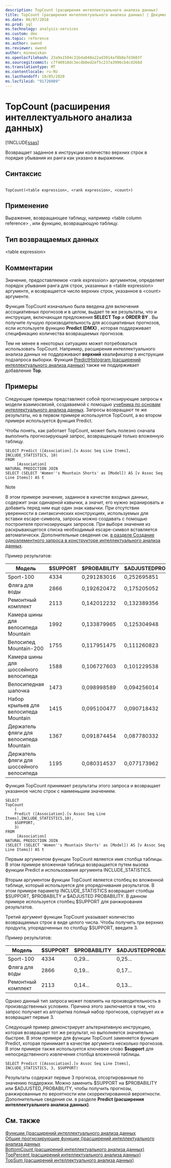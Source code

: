 ```yaml
---
description: TopCount (расширения интеллектуального анализа данных)
title: TopCount (расширения интеллектуального анализа данных) | Документация Майкрософт
ms.date: 06/07/2018
ms.prod: sql
ms.technology: analysis-services
ms.custom: dmx
ms.topic: reference
ms.author: owend
ms.reviewer: owend
author: minewiskan
ms.openlocfilehash: 23a9a1594c31bda040a22ad3914af8b8e7d3603f
ms.sourcegitcommit: c7f40918dc3ecdb0ed2ef5c237a3996cb4cd268d
ms.translationtype: MT
ms.contentlocale: ru-RU
ms.lasthandoff: 10/05/2020
ms.locfileid: "91726089"
---
```

# <a name="topcount-dmx"></a>TopCount (расширения интеллектуального анализа данных)
[!INCLUDE[ssas](../includes/applies-to-version/ssas.md)]

  Возвращает заданное в инструкции количество верхних строк в порядке убывания их ранга как указано в выражении.  
  
## <a name="syntax"></a>Синтаксис  
  
```  
  
TopCount(<table expression>, <rank expression>, <count>)  
```  
  
## <a name="applies-to"></a>Применение  
 Выражение, возвращающее таблицу, например \<table column reference> , или функцию, возвращающую таблицу.  
  
## <a name="return-type"></a>Тип возвращаемых данных  
 \<table expression>  
  
## <a name="remarks"></a>Комментарии  
 Значение, предоставляемое \<rank expression> аргументом, определяет порядок убывания ранга для строк, указанных в \<table expression> аргументе, и возвращается число верхних строк, указанное в \<count> аргументе.  
  
 Функция TopCount изначально была введена для включения ассоциативных прогнозов и в целом, выдает те же результаты, что и инструкция, включающая предложения **SELECT Top** и **ORDER BY** . Вы получите лучшую производительность для ассоциативных прогнозов, если используете функцию **Predict (DMX)** , которая поддерживает спецификацию количества возвращаемых прогнозов.  
  
 Тем не менее в некоторых ситуациях может потребоваться использовать TopCount. Например, расширения интеллектуального анализа данных не поддерживают **верхний** квалификатор в инструкции подзапроса выборки. Функция [PredictHistogram &#40;расширений интеллектуального анализа данных&#41;](../dmx/predicthistogram-dmx.md) также не поддерживает добавление **Top**.  
  
## <a name="examples"></a>Примеры  
 Следующие примеры представляют собой прогнозирующие запросы к модели взаимосвязей, создаваемой с помощью [учебника по основам интеллектуального анализа данных](/previous-versions/sql/sql-server-2016/ms167167(v=sql.130)). Запросы возвращают те же результаты, но в первом примере используется TopCount, а во втором примере используется функция Predict.  
  
 Чтобы понять, как работает TopCount, может быть полезно сначала выполнить прогнозирующий запрос, возвращающий только вложенную таблицу.  
  
```  
SELECT Predict ([Association].[v Assoc Seq Line Items], INCLUDE_STATISTICS, 10)  
FROM   
     [Association]  
NATURAL PREDICTION JOIN  
SELECT (SELECT 'Women''s Mountain Shorts' as [Model]) AS [v Assoc Seq Line Items]) AS t  
```  
  
> [!NOTE]  
>  В этом примере значение, заданное в качестве входных данных, содержит знак одинарной кавычки, а значит, его нужно экранировать и добавить перед ним еще один знак кавычки. При отсутствии уверенности в синтаксических конструкциях, используемых для вставки escape-символа, запросы можно создавать с помощью построителя прогнозирующих запросов. При выборе значения из раскрывающегося списка необходимый escape-символ вставляется автоматически. Дополнительные сведения см. [в разделе Создание одноэлементного запроса в конструкторе интеллектуального анализа данных](/analysis-services/data-mining/create-a-singleton-query-in-the-data-mining-designer).  
  
 Пример результатов:  
  
|Модель|$SUPPORT|$PROBABILITY|$ADJUSTEDPROBABILITY|  
|-----------|--------------|------------------|--------------------------|  
|Sport-100|4334|0,291283016|0,252695851|  
|Фляга для воды|2866|0,192620472|0,175205052|  
|Ремонтный комплект|2113|0,142012232|0,132389356|  
|Камера шины для велосипеда Mountain|1992|0,133879965|0,125304948|  
|Велосипед Mountain-200|1755|0,117951475|0,111260823|  
|Камера шины для шоссейного велосипеда|1588|0,106727603|0,101229538|  
|Велосипедная шапочка|1473|0,098998589|0,094256014|  
|Набор крыльев для велосипеда Mountain|1415|0,095100477|0,090718432|  
|Держатель фляги для велосипеда Mountain|1367|0,091874454|0,087780332|  
|Держатель фляги для шоссейного велосипеда|1195|0,080314537|0,077173962|  
  
 Функция TopCount принимает результаты этого запроса и возвращает указанное число строк с наименьшим значением.  
  
```  
SELECT   
TopCount  
    (  
    Predict ([Association].[v Assoc Seq Line Items],INCLUDE_STATISTICS,10),  
    $SUPPORT,  
    3)  
FROM   
     [Association]  
NATURAL PREDICTION JOIN  
(SELECT (SELECT 'Women''s Mountain Shorts' as [Model]) AS [v Assoc Seq Line Items]) AS t  
```  
  
 Первым аргументом функции TopCount является имя столбца таблицы. В этом примере вложенная таблица возвращается путем вызова функции Predict и использования аргумента INCLUDE_STATISTICS.  
  
 Вторым аргументом функции TopCount является столбец во вложенной таблице, который используется для упорядочивания результатов. В этом примере параметр INCLUDE_STATISTICS возвращает столбцы $SUPPORT, $PROBABILTY и $ADJUSTED PROBABILITY. В данном примере используется столбец $SUPPORT для ранжирования результатов.  
  
 Третий аргумент функции TopCount указывает количество возвращаемых строк в виде целого числа. Чтобы получить три верхних продукта, упорядоченных по столбцу $SUPPORT, введите 3.  
  
 Пример результатов:  
  
|Модель|$SUPPORT|$PROBABILITY|$ADJUSTEDPROBABILITY|  
|-----------|--------------|------------------|--------------------------|  
|Sport-100|4334|0,29...|0,25...|  
|Фляга для воды|2866|0,19...|0,17...|  
|Ремонтный комплект|2113|0,14...|0,13...|  
  
 Однако данный тип запроса может повлиять на производительность в производственных условиях. Причина этого заключается в том, что запрос получает из алгоритма полный набор прогнозов, сортирует их и возвращает первые 3.  
  
 Следующий пример демонстрирует альтернативную инструкцию, которая возвращает тот же результат, но выполняется значительно быстрее. В этом примере для функции TopCount заменяется функция Predict, которая принимает в качестве аргумента несколько прогнозов. В этом примере также используется ключевое слово **$support** для непосредственного извлечения столбца вложенной таблицы.  
  
```  
SELECT Predict ([Association].[v Assoc Seq Line Items], INCLUDE_STATISTICS, 3, $SUPPORT)  
```  
  
 Результаты содержат первые 3 прогноза, отсортированные по значению поддержки. Можно заменить $SUPPORT на $PROBABILITY или $ADJUSTED_PROBABILITY, чтобы получить прогнозы, ранжированные по вероятности или скорректированной вероятности. Дополнительные сведения см. в разделе **Predict (расширения интеллектуального анализа данных)**.  
  
## <a name="see-also"></a>См. также  
 [Функции &#40;&#41;расширений интеллектуального анализа данных ](../dmx/functions-dmx.md)   
 [Общие прогнозирующие функции &#40;&#41;расширений интеллектуального анализа данных ](../dmx/general-prediction-functions-dmx.md)   
 [BottomCount &#40;расширений интеллектуального анализа данных&#41;](../dmx/bottomcount-dmx.md)   
 [TopPercent &#40;расширений интеллектуального анализа данных&#41;](../dmx/toppercent-dmx.md)   
 [TopSum &#40;расширений интеллектуального анализа данных&#41;](../dmx/topsum-dmx.md)  
  
